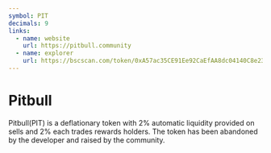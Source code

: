 ```yaml
---
symbol: PIT
decimals: 9
links:
  - name: website
    url: https://pitbull.community
  - name: explorer
    url: https://bscscan.com/token/0xA57ac35CE91Ee92CaEfAA8dc04140C8e232c2E50
---
```


# Pitbull

Pitbull(PIT) is a deflationary token with 2% automatic liquidity provided on sells and 2% each trades rewards holders. The token has been abandoned by the developer and raised by the community.
